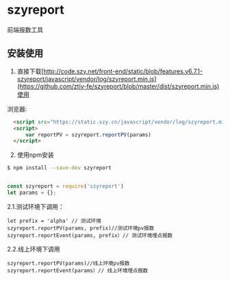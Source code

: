 # szyreport

 
前端报数工具  


## 安装使用

1. 直接下载[http://code.szy.net/front-end/static/blob/features.v6.7.1-szyreport/javascript/vendor/log/szyreport.min.js](https://github.com/ztjy-fe/szyreport/blob/master/dist/szyreport.min.js)使用  


浏览器:
``` html
  <script src="https://static.szy.cn/javascript/vendor/log/szyreport.min.js"></script>
  <script>
      var reportPV = szyreport.reportPV(params)
  </script>
```
2. 使用npm安装
``` bash
$ npm install --save-dev szyreport
```


``` javascript

const szyreport = require('szyreport')
let params = {};
```

2.1.测试环境下调用：
```
let prefix = 'alpha' // 测试环境
szyreport.reportPV(params, prefix)//测试环境pv报数
szyreport.reportEvent(params, prefix）// 测试环境埋点报数
```
2.2.线上环境下调用
```
szyreport.reportPV(params)//线上环境pv报数
szyreport.reportEvent(params）// 线上环境埋点报数
```


